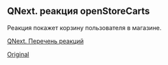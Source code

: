 ## QNext. реакция openStoreCarts

Реакция покажет корзину пользователя в магазине. 

[QNext. Перечень реакций](/docs-test/reactions)
  
[Original](https://telegra.ph/QNext-admin-reaction-openStoreCarts-05-09)